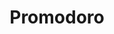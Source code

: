 ---
title: Promodoro
description: Promodoro Webiste 
link: "https://heyanik.github.io/Promodoro-Timer/"
imagePath: "/projects/img-5.webp"
plateformImg: "/icons/web.png"

---